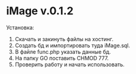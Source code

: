 iMage v.0.1.2
=====

Установка:<br>
1. Скачать и закинуть файлы на хостинг.
2. Создать бд и импортировать туда iMage.sql.
3. В файле func.php указать данные бд.
4. На папку GO поставить CHMOD 777.
5. Проверить работу и начать использовать.
